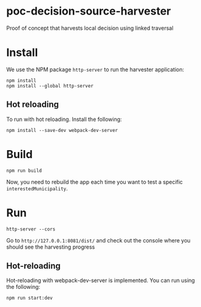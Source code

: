 # poc-decision-source-harvester
Proof of concept that harvests local decision using linked traversal

# Install

We use the NPM package `http-server` to run the harvester application:
```
npm install
npm install --global http-server
```
## Hot reloading
To run with hot reloading. Install the following:
```
npm install --save-dev webpack-dev-server    
```

# Build

```
npm run build
```

Now, you need to rebuild the app each time you want to test a specific `interestedMunicipality`.


# Run

```
http-server --cors
```

Go to `http://127.0.0.1:8081/dist/` and check out the console where you should see the harvesting progress

## Hot-reloading
Hot-reloading with webpack-dev-server is implemented. You can run using the following:
 ```
 npm run start:dev
 ```
